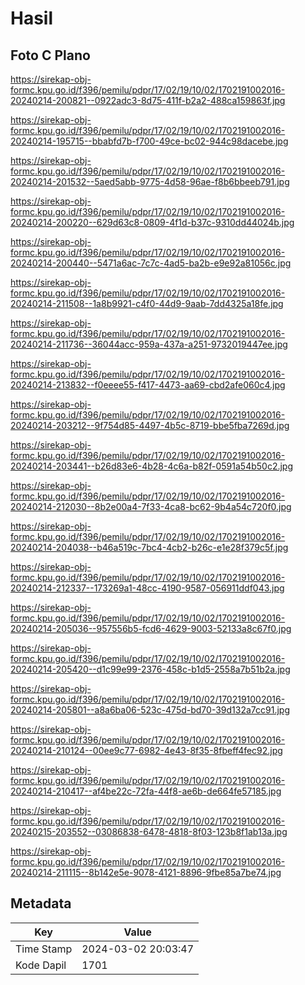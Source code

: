# Hasil

## Foto C Plano

https://sirekap-obj-formc.kpu.go.id/f396/pemilu/pdpr/17/02/19/10/02/1702191002016-20240214-200821--0922adc3-8d75-411f-b2a2-488ca159863f.jpg

https://sirekap-obj-formc.kpu.go.id/f396/pemilu/pdpr/17/02/19/10/02/1702191002016-20240214-195715--bbabfd7b-f700-49ce-bc02-944c98dacebe.jpg

https://sirekap-obj-formc.kpu.go.id/f396/pemilu/pdpr/17/02/19/10/02/1702191002016-20240214-201532--5aed5abb-9775-4d58-96ae-f8b6bbeeb791.jpg

https://sirekap-obj-formc.kpu.go.id/f396/pemilu/pdpr/17/02/19/10/02/1702191002016-20240214-200220--629d63c8-0809-4f1d-b37c-9310dd44024b.jpg

https://sirekap-obj-formc.kpu.go.id/f396/pemilu/pdpr/17/02/19/10/02/1702191002016-20240214-200440--5471a6ac-7c7c-4ad5-ba2b-e9e92a81056c.jpg

https://sirekap-obj-formc.kpu.go.id/f396/pemilu/pdpr/17/02/19/10/02/1702191002016-20240214-211508--1a8b9921-c4f0-44d9-9aab-7dd4325a18fe.jpg

https://sirekap-obj-formc.kpu.go.id/f396/pemilu/pdpr/17/02/19/10/02/1702191002016-20240214-211736--36044acc-959a-437a-a251-9732019447ee.jpg

https://sirekap-obj-formc.kpu.go.id/f396/pemilu/pdpr/17/02/19/10/02/1702191002016-20240214-213832--f0eeee55-f417-4473-aa69-cbd2afe060c4.jpg

https://sirekap-obj-formc.kpu.go.id/f396/pemilu/pdpr/17/02/19/10/02/1702191002016-20240214-203212--9f754d85-4497-4b5c-8719-bbe5fba7269d.jpg

https://sirekap-obj-formc.kpu.go.id/f396/pemilu/pdpr/17/02/19/10/02/1702191002016-20240214-203441--b26d83e6-4b28-4c6a-b82f-0591a54b50c2.jpg

https://sirekap-obj-formc.kpu.go.id/f396/pemilu/pdpr/17/02/19/10/02/1702191002016-20240214-212030--8b2e00a4-7f33-4ca8-bc62-9b4a54c720f0.jpg

https://sirekap-obj-formc.kpu.go.id/f396/pemilu/pdpr/17/02/19/10/02/1702191002016-20240214-204038--b46a519c-7bc4-4cb2-b26c-e1e28f379c5f.jpg

https://sirekap-obj-formc.kpu.go.id/f396/pemilu/pdpr/17/02/19/10/02/1702191002016-20240214-212337--173269a1-48cc-4190-9587-056911ddf043.jpg

https://sirekap-obj-formc.kpu.go.id/f396/pemilu/pdpr/17/02/19/10/02/1702191002016-20240214-205036--957556b5-fcd6-4629-9003-52133a8c67f0.jpg

https://sirekap-obj-formc.kpu.go.id/f396/pemilu/pdpr/17/02/19/10/02/1702191002016-20240214-205420--d1c99e99-2376-458c-b1d5-2558a7b51b2a.jpg

https://sirekap-obj-formc.kpu.go.id/f396/pemilu/pdpr/17/02/19/10/02/1702191002016-20240214-205801--a8a6ba06-523c-475d-bd70-39d132a7cc91.jpg

https://sirekap-obj-formc.kpu.go.id/f396/pemilu/pdpr/17/02/19/10/02/1702191002016-20240214-210124--00ee9c77-6982-4e43-8f35-8fbeff4fec92.jpg

https://sirekap-obj-formc.kpu.go.id/f396/pemilu/pdpr/17/02/19/10/02/1702191002016-20240214-210417--af4be22c-72fa-44f8-ae6b-de664fe57185.jpg

https://sirekap-obj-formc.kpu.go.id/f396/pemilu/pdpr/17/02/19/10/02/1702191002016-20240215-203552--03086838-6478-4818-8f03-123b8f1ab13a.jpg

https://sirekap-obj-formc.kpu.go.id/f396/pemilu/pdpr/17/02/19/10/02/1702191002016-20240214-211115--8b142e5e-9078-4121-8896-9fbe85a7be74.jpg


## Metadata

| Key        | Value               |
| ---------- | ------------------- |
| Time Stamp | 2024-03-02 20:03:47 |
| Kode Dapil | 1701                |



